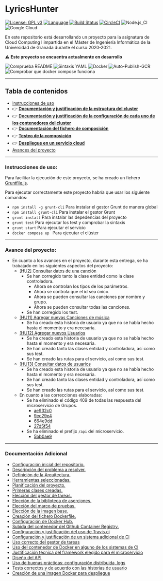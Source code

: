# LyricsHunter

[![License: GPL v3](https://img.shields.io/badge/License-GPLv3-blue.svg)](https://www.gnu.org/licenses/gpl-3.0) [![Language](https://img.shields.io/badge/node.js%20-%2343853D.svg?&logo=node.js&logoColor=white)](https://nodejs.org/es/) [![Build Status](https://travis-ci.com/AngelValera/LyricsHunter.svg?branch=main)](https://travis-ci.com/AngelValera/LyricsHunter) [![CircleCI](https://circleci.com/gh/AngelValera/LyricsHunter.svg?style=svg)](https://circleci.com/gh/AngelValera/LyricsHunter) ![Node.js_CI](https://github.com/AngelValera/LyricsHunter/workflows/Node.js_CI/badge.svg) 
<img alt="Google Cloud" src="https://img.shields.io/badge/Google%20Cloud%20-%234285F4.svg?&style=for-the-badge&logo=google-cloud&logoColor=white"/> 

En este repositorio está desarrollando un proyecto para la asignatura
de Cloud Computing I impartida en el Máster de Ingeniería Informática
de la Universidad de Granada durante el curso 2020-2021.

:warning: **Este proyecto se encuentra actualmente en desarrollo**

![Comprueba README](https://github.com/AngelValera/LyricsHunter/workflows/Comprueba%20README/badge.svg) ![Sintaxis YAML](https://github.com/AngelValera/LyricsHunter/workflows/Sintaxis%20YAML/badge.svg) ![Docker](https://github.com/AngelValera/LyricsHunter/workflows/Docker/badge.svg) ![Auto-Publish-GCR](https://github.com/AngelValera/LyricsHunter/workflows/Auto-Publish-GCR/badge.svg) 
![Comprobar que docker compose funciona](https://github.com/AngelValera/LyricsHunter/workflows/Comprobar%20que%20docker%20compose%20funciona/badge.svg)

---
## Tabla de contenidos

<!-- * :point_right: **[](Doc/)** -->

* [Instrucciones de uso](#instrucciones-de-uso)
* :point_right: **[Documentación y justificación de la estructura del cluster](Doc/H6/EstructuraCluster.md)**
* :point_right: **[Documentación y justificación de la configuración de cada uno de los contenedores del cluster](Doc/H6/ConfContenedoresCluster.md)**
* :point_right: **[Documentación del fichero de composición](Doc/H6/Doc_ficheroComposicion.md)**
* :point_right: **[Testeo de la composición](Doc/H6/TesteoCluster.md)**
* :point_right: **[Despliegue en un servicio cloud](Doc/H6/Despliegue.md)**
* [Avances del proyecto](#avance-del-proyecto)

---
### Instrucciones de uso:

Para facilitar la ejecución de este proyecto, se ha creado un fichero [Gruntfile.js](Gruntfile.js).

Para ejecutar correctamente este proyecto habría que usar los siguiente comandos:

- `npm install -g grunt-cli`  Para instalar el gestor Grunt de manera global
- `npm install grunt-cli`  Para instalar el gestor Grunt
- `grunt install` Para instalar las depedencias del proyecto
- `grunt test` Para ejecutar los test y comprobar la sintaxis
- `grunt start` Para ejecutar el servicio
- `docker compose up ` Para ejecutar el clúster

---
### Avance del proyecto:

- En cuanto a los avances en el proyecto, durante esta entrega, se ha trabajado en los siguientes aspectos del proyecto:
  - [[HU2] Consultar datos de una canción](https://github.com/AngelValera/LyricsHunter/issues/13)
    - Se han corregido tanto la clase entidad como la clase controladora.
      - Ahora se controlan los tipos de los parámetros.
      - Ahora se controla que el id sea único.
      - Ahora se pueden consultar las canciones por nombre y grupo.
      - Ahora se pueden consultar todas las canciones.
    - Se han corregido los test.
  - [[HU11] Agregar nuevas Canciones de música](https://github.com/AngelValera/LyricsHunter/issues/73)    
    - Se ha creado esta historia de usuario ya que no se había hecho hasta el momento y era necesaria.
  - [[HU12] Agregar nuevos Usuarios](https://github.com/AngelValera/LyricsHunter/issues/74)
    - Se ha creado esta historia de usuario ya que no se había hecho hasta el momento y era necesaria.
    - Se han creado tanto las clases entidad y controladora, así como sus test.
    - Se han creado las rutas para el servicio, así como sus test.
  - [[HU13] Consultar datos de usuarios](https://github.com/AngelValera/LyricsHunter/issues/75)
    - Se ha creado esta historia de usuario ya que no se había hecho hasta el momento y era necesaria.
    - Se han creado tanto las clases entidad y controladora, así como sus test.
    - Se han creado las rutas para el servicio, así como sus test.
  - En cuanto a las correcciones elaboradas:
    - Se ha eliminado el código 409 de todas las respuesta del microservicio de Grupos.
      - [ae932c0](https://github.com/AngelValera/LyricsHunter/commit/ae932c03c5f99a12bd95f7071fd12cb8a8ac8c5a)
      - [9ec29e4](https://github.com/AngelValera/LyricsHunter/commit/9ec29e4cc5c37b6ffac9a2c073fa9972e75c3d7c)
      - [664e9dd](https://github.com/AngelValera/LyricsHunter/commit/664e9ddc2de5a895d561d7554942395cebac05ce)
      - [27d5f54](https://github.com/AngelValera/LyricsHunter/commit/27d5f548e84a17b75558f24f135fcb6b777d4f74)
    - Se ha eliminado el prefijo `/api` del microservicio.
      - [5bb0ae9](https://github.com/AngelValera/LyricsHunter/commit/5bb0ae9f4015e189932c4f9c4184ddea9fa5822c)
 
---
### Documentación Adicional

* [Configuración inicial del repositorio.](Doc/H0/Configuracion_Inicial.md)
* [Descripción del problema a resolver.](Doc//H0/Descripcion_Problema.md) 
* [Definición de la Arquitectura.](Doc/H1/Arquitectura.md)
* [Herramientas seleccionadas.](Doc/H1/Herramientas.md)
* [Planificación del proyecto.](Doc/H1/Planificacion.md)
* [Primeras clases creadas.](Doc/H1/Clases.md)
* [Elección del gestor de tareas.](Doc/H2/Eleccion_GestorTareas.md)
* [Elección de la biblioteca de aserciones.](Doc/H2/Eleccion_Bib_Aserciones.md)
* [Elección del marco de pruebas.](Doc/H2/Eleccion_MarcoPruebas.md)
* [Elección de la imagen base.](Doc/H3/Eleccion_ImagenBase.md)
* [Creación del fichero Dockerfile.](Doc/H3/Creacion_Dockerfile.md)
* [Configuración de Docker Hub.](Doc/H3/Configuracion_DockerHub.md)
* [Subida del contenedor del Github Container Registry.](Doc/H3/Configuracion_GCR.md)
* [Configuración y justificación del uso de Travis.ci](Doc/H4/justificacion_Travis.md)
* [Configuración y justificación de un sistema adicional de CI](Doc/H4/CI_Adicional.md)
* [Uso correcto del gestor de tareas](Doc/H4/correcto_Uso_GT.md)
* [Uso del contenedor de Docker en alguno de los sistemas de CI](Doc/H4/correcto_Uso_Docker.md)
* [Justificación técnica del framework elegido para el microservicio](Doc/H5/justificacionFrameworkElegido.md)
* [Diseño del API](Doc/H5/diseñoApi.md)
* [Uso de buenas prácticas: configuración distribuida, logs](Doc/H5/buenasPracticas.md)
* [Tests correctos y de acuerdo con las historias de usuario](Doc/H5/testCorrectos.md)
* [Creación de una imagen Docker para despliegue](Doc/H5/dockerDespliegue.md)


